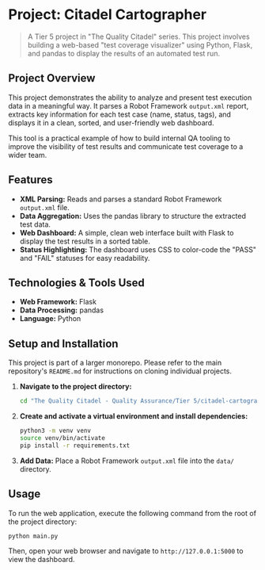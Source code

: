 # Project: Citadel Cartographer

> A Tier 5 project in "The Quality Citadel" series. This project involves building a web-based "test coverage visualizer" using Python, Flask, and pandas to display the results of an automated test run.

## Project Overview

This project demonstrates the ability to analyze and present test execution data in a meaningful way. It parses a Robot Framework `output.xml` report, extracts key information for each test case (name, status, tags), and displays it in a clean, sorted, and user-friendly web dashboard.

This tool is a practical example of how to build internal QA tooling to improve the visibility of test results and communicate test coverage to a wider team.

## Features
- **XML Parsing:** Reads and parses a standard Robot Framework `output.xml` file.
- **Data Aggregation:** Uses the pandas library to structure the extracted test data.
- **Web Dashboard:** A simple, clean web interface built with Flask to display the test results in a sorted table.
- **Status Highlighting:** The dashboard uses CSS to color-code the "PASS" and "FAIL" statuses for easy readability.

## Technologies & Tools Used
- **Web Framework:** Flask
- **Data Processing:** pandas
- **Language:** Python

## Setup and Installation
This project is part of a larger monorepo. Please refer to the main repository's `README.md` for instructions on cloning individual projects.

1. **Navigate to the project directory:**
   ```bash
   cd "The Quality Citadel - Quality Assurance/Tier 5/citadel-cartographer"
   ```
2. **Create and activate a virtual environment and install dependencies:**
   ```bash
   python3 -m venv venv
   source venv/bin/activate
   pip install -r requirements.txt
   ```
3. **Add Data:** Place a Robot Framework `output.xml` file into the `data/` directory.

## Usage
To run the web application, execute the following command from the root of the project directory:
```bash
python main.py
```
Then, open your web browser and navigate to `http://127.0.0.1:5000` to view the dashboard.